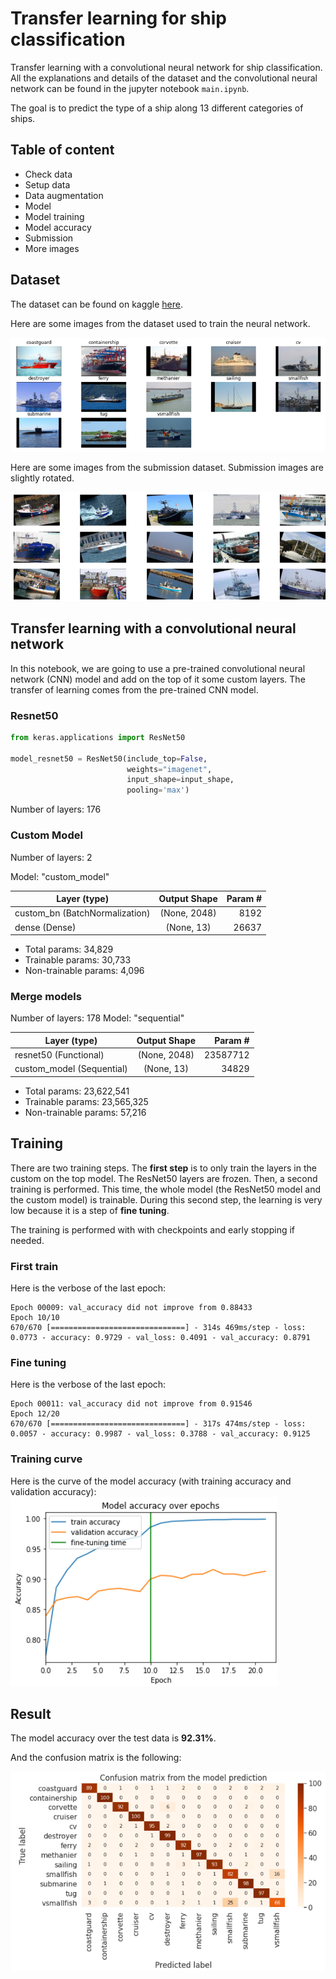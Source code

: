# Transfer learning for ship classification

Transfer learning with a convolutional neural network for ship classification. All the explanations and details of the dataset and the convolutional neural network can be found in the jupyter notebook ``main.ipynb``.

The goal is to predict the type of a ship along 13 different categories of ships.

## Table of content
* Check data
* Setup data
* Data augmentation
* Model
* Model training
* Model accuracy
* Submission
* More images

## Dataset

The dataset can be found on kaggle <a href="https://www.kaggle.com/c/shipsmano2021">here</a>.

Here are some images from the dataset used to train the neural network.

![alt text](imgs/ships.png "Images of ships from the dataset")

Here are some images from the submission dataset. Submission images are slightly rotated.

![alt text](imgs/ships-submission.png "Images of ships from the submission dataset")

## Transfer learning with a convolutional neural network

In this notebook, we are going to use a pre-trained convolutional neural network (CNN) model and add on the top of it some custom layers. The transfer of learning comes from the pre-trained CNN model.

### Resnet50

```python
from keras.applications import ResNet50

model_resnet50 = ResNet50(include_top=False,
                          weights="imagenet",
                          input_shape=input_shape,
                          pooling='max')
```

Number of layers:  176

### Custom Model

Number of layers:  2

Model: "custom_model"

| Layer (type) | Output Shape | Param #  |
| ------------- |:-------------:| -----:|
| custom_bn (BatchNormalization) | (None, 2048) | 8192|
| dense (Dense) | (None, 13) | 26637|

* Total params: 34,829
* Trainable params: 30,733
* Non-trainable params: 4,096

### Merge models

Number of layers:  178
Model: "sequential"

| Layer (type) | Output Shape | Param #  |
| ------------- |:-------------:| -----:|
| resnet50 (Functional) | (None, 2048) | 23587712 |
| custom_model (Sequential) | (None, 13) | 34829 |

* Total params: 23,622,541
* Trainable params: 23,565,325
* Non-trainable params: 57,216

## Training

There are two training steps. The **first step** is to only train the layers in the custom on the top model. The ResNet50 layers are frozen. Then, a second training is performed. This time, the whole model (the ResNet50 model and the custom model) is trainable. During this second step, the learning is very low because it is a step of **fine tuning**.

The training is performed with with checkpoints and early stopping if needed.

### First train

Here is the verbose of the last epoch:

```
Epoch 00009: val_accuracy did not improve from 0.88433
Epoch 10/10
670/670 [==============================] - 314s 469ms/step - loss: 0.0773 - accuracy: 0.9729 - val_loss: 0.4091 - val_accuracy: 0.8791
```

### Fine tuning

Here is the verbose of the last epoch:

```
Epoch 00011: val_accuracy did not improve from 0.91546
Epoch 12/20
670/670 [==============================] - 317s 474ms/step - loss: 0.0057 - accuracy: 0.9987 - val_loss: 0.3788 - val_accuracy: 0.9125
```

### Training curve

Here is the curve of the model accuracy (with training accuracy and validation accuracy):
![alt text](imgs/training_curve.png "Training curve")


## Result

The model accuracy over the test data is **92.31%**.

And the confusion matrix is the following:

![alt text](imgs/confusion_matrix.png "Confusion matrix")
